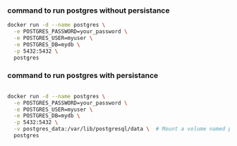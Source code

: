 ### command to run postgres without persistance

```bash
docker run -d --name postgres \
  -e POSTGRES_PASSWORD=your_password \
  -e POSTGRES_USER=myuser \
  -e POSTGRES_DB=mydb \
  -p 5432:5432 \
  postgres

```

### command to run postgres with persistance

```bash

docker run -d --name postgres \
  -e POSTGRES_PASSWORD=your_password \
  -e POSTGRES_USER=myuser \
  -e POSTGRES_DB=mydb \
  -p 5432:5432 \
  -v postgres_data:/var/lib/postgresql/data \  # Mount a volume named postgres_data
  postgres

```
